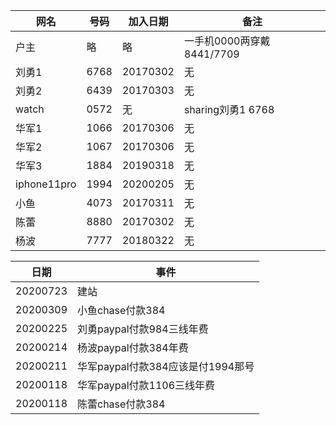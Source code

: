 网名 | 号码 | 加入日期 | 备注
--- | --- | --- | ---
户主|略|略|一手机0000两穿戴8441/7709
刘勇1|6768|20170302|无
刘勇2|6439|20170303|无
watch|0572|无|sharing刘勇1 6768
华军1|1066|20170306|无
华军2|1067|20170306|无
华军3|1884|20190318|无
iphone11pro|1994|20200205|无
小鱼|4073|20170311|无
陈蕾|8880|20170302|无
杨波|7777|20180322|无


日期 | 事件
--- | ---
20200723|建站
20200309|小鱼chase付款384
20200225|刘勇paypal付款984三线年费
20200214|杨波paypal付款384年费
20200211|华军paypal付款384应该是付1994那号
20200118|华军paypal付款1106三线年费
20200118|陈蕾chase付款384

